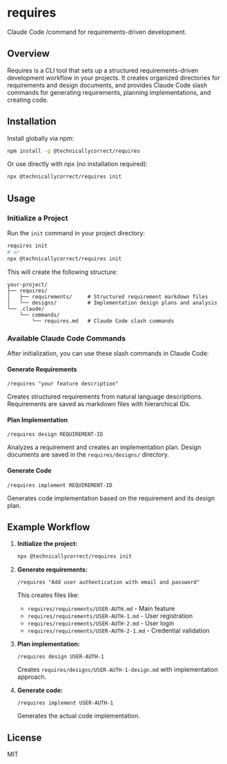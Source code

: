 # requires

Claude Code /command for requirements-driven development.

## Overview

Requires is a CLI tool that sets up a structured requirements-driven development workflow in your projects. It creates organized directories for requirements and design documents, and provides Claude Code slash commands for generating requirements, planning implementations, and creating code.

## Installation

Install globally via npm:

```bash
npm install -g @technicallycorrect/requires
```

Or use directly with npx (no installation required):

```bash
npx @technicallycorrect/requires init
```

## Usage

### Initialize a Project

Run the `init` command in your project directory:

```bash
requires init
# or
npx @technicallycorrect/requires init
```

This will create the following structure:

```
your-project/
├── requires/
│   ├── requirements/     # Structured requirement markdown files
│   └── designs/          # Implementation design plans and analysis
└── .claude/
    └── commands/
        └── requires.md   # Claude Code slash commands
```

### Available Claude Code Commands

After initialization, you can use these slash commands in Claude Code:

#### Generate Requirements
```
/requires "your feature description"
```
Creates structured requirements from natural language descriptions. Requirements are saved as markdown files with hierarchical IDs.

#### Plan Implementation  
```
/requires design REQUIREMENT-ID
```
Analyzes a requirement and creates an implementation plan. Design documents are saved in the `requires/designs/` directory.

#### Generate Code
```
/requires implement REQUIREMENT-ID
```
Generates code implementation based on the requirement and its design plan.

## Example Workflow

1. **Initialize the project:**
   ```bash
   npx @technicallycorrect/requires init
   ```

2. **Generate requirements:**
   ```
   /requires "Add user authentication with email and password"
   ```
   
   This creates files like:
   - `requires/requirements/USER-AUTH.md` - Main feature
   - `requires/requirements/USER-AUTH-1.md` - User registration  
   - `requires/requirements/USER-AUTH-2.md` - User login
   - `requires/requirements/USER-AUTH-2-1.md` - Credential validation

3. **Plan implementation:**
   ```
   /requires design USER-AUTH-1
   ```
   
   Creates `requires/designs/USER-AUTH-1-design.md` with implementation approach.

4. **Generate code:**
   ```
   /requires implement USER-AUTH-1
   ```
   
   Generates the actual code implementation.

## License

MIT
